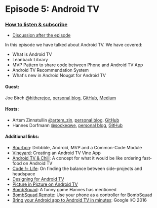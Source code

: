 # Episode 5: Android TV

### [How to listen & subscribe](https://github.com/artem-zinnatullin/TheContext-Podcast)

 - [Discussion after the episode](https://github.com/artem-zinnatullin/TheContext-Podcast/issues/45)


In this episode we have talked about Android TV. We have covered:

 - What is Android TV
 - Leanback Library
 - MVP Pattern to share code between Phone and Android TV App
 - Android TV Recommendation System
 - What's new in Android Nougat for Android TV

#### Guest:

Joe Birch [@hitherejoe](https://twitter.com/hitherejoe), [personal blog](http://hitherejoe.com/), [GitHub](https://github.com/hitherejoe), [Medium](http://medium.com/@hitherejoe)

#### Hosts:

  - Artem Zinnatullin [@artem_zin](https://twitter.com/artem_zin), [personal blog](http://artemzin.com), [GitHub](https://github.com/artem-zinnatullin)
  - Hannes Dorfmann [@sockeqwe](https://twitter.com/sockeqwe), [personal blog](http://hannesdorfmann.com), [GitHub](https://github.com/sockeqwe)

#### Additional links:

 - [Bourbon](https://medium.com/exploring-android/introducing-bourbon-dribbble-android-mvp-and-a-common-code-module-1d332a4028b5): Dribbble, Android, MVP and a Common-Code Module
 - [Vineyard](https://medium.com/exploring-android/vineyard-creating-an-android-tv-vine-app-e1480708b0a3): Creating an Android TV Vine App
 - [Android TV & Chill](https://medium.com/@hitherejoe/android-tv-chill-3ba9c413daef): A concept for what it would be like ordering fast-food on Android TV
 - [Code != Life](https://medium.com/@hitherejoe/code-life-d25d9178e4da): On finding the balance between side-projects and headspace
 - [Designing for Android TV](https://medium.com/exploring-android/designing-for-android-tv-9fecd5cd0c8c)
 - [Picture in Picture on Android TV](https://youtu.be/TxAbht2DkyU)
 - [BombSquad](https://play.google.com/store/apps/details?id=net.froemling.bombsquad): A funny game Hannes has mentioned
 - [BombSquad Remote](https://play.google.com/store/apps/details?id=net.froemling.bsremote): Use your phone as a controller for BombSquad
 - [Bring your Android app to Android TV in minutes](https://youtu.be/qv-e1sV3gos): Google I/O 2016
